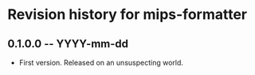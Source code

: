 # Revision history for mips-formatter

## 0.1.0.0 -- YYYY-mm-dd

* First version. Released on an unsuspecting world.
